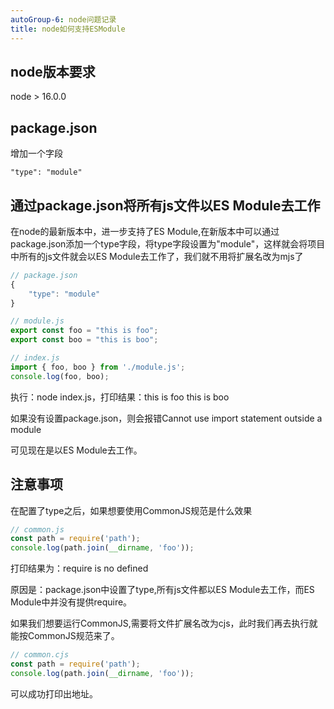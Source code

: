 ```yaml
---
autoGroup-6: node问题记录
title: node如何支持ESModule
---
```

## node版本要求

node > 16.0.0

## package.json
增加一个字段
```
"type": "module"
```

## 通过package.json将所有js文件以ES Module去工作
在node的最新版本中，进一步支持了ES Module,在新版本中可以通过package.json添加一个type字段，将type字段设置为"module"，这样就会将项目中所有的js文件就会以ES Module去工作了，我们就不用将扩展名改为mjs了
```js
// package.json
{
    "type": "module"
}

// module.js
export const foo = "this is foo";
export const boo = "this is boo";

// index.js
import { foo, boo } from './module.js';
console.log(foo, boo);
```
执行：node index.js，打印结果：this is foo this is boo

如果没有设置package.json，则会报错Cannot use import statement outside a module

可见现在是以ES Module去工作。

## 注意事项
在配置了type之后，如果想要使用CommonJS规范是什么效果
```js
// common.js
const path = require('path');
console.log(path.join(__dirname, 'foo'));
```
打印结果为：require is no defined

原因是：package.json中设置了type,所有js文件都以ES Module去工作，而ES Module中并没有提供require。

如果我们想要运行CommonJS,需要将文件扩展名改为cjs，此时我们再去执行就能按CommonJS规范来了。

```js
// common.cjs
const path = require('path');
console.log(path.join(__dirname, 'foo'));
```
可以成功打印出地址。